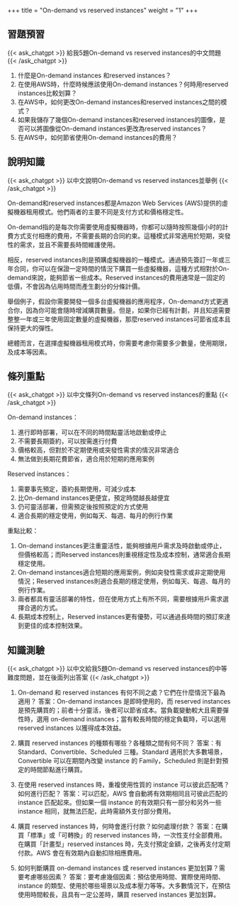 +++
title = "On-demand vs reserved instances"
weight = "1"
+++
## 習題預習
{{< ask_chatgpt >}}
給我5題On-demand vs reserved instances的中文問題
{{< /ask_chatgpt >}}

1. 什麼是On-demand instances 和reserved instances？
2. 在使用AWS時，什麼時候應該使用On-demand instances？何時用reserved instances比較划算？
3. 在AWS中，如何更改On-demand instances和reserved instances之間的模式？
4. 如果我儲存了幾個On-demand instances和reserved instances的圖像，是否可以將圖像從On-demand instances更改為reserved instances？
5. 在AWS中，如何節省使用On-demand instances的費用？   

## 說明知識
{{< ask_chatgpt >}}
以中文說明On-demand vs reserved instances並舉例
{{< /ask_chatgpt >}}

On-demand和reserved instances都是Amazon Web Services (AWS)提供的虛擬機器租用模式。他們兩者的主要不同是支付方式和價格穩定性。

On-demand指的是每次你需要使用虛擬機器時，你都可以隨時按照幾個小时的計費方式支付相應的費用，不需要長期的合同約束。這種模式非常適用於短期，突發性的需求，並且不需要長時間維護使用。

相反，reserved instances則是預購虛擬機器的一種模式。通過預先簽訂一年或三年合同，你可以在保證一定時間的情況下購買一些虛擬機器，這種方式相對於On-demand來說，能夠節省一些成本。Reserved instances的費用通常是一固定的低價，不會因為佔用時間而產生劃分的分條計價。

舉個例子，假設你需要開發一個多台虛擬機器的應用程序，On-demand方式更適合你，因為你可能會隨時增減購買數量。但是，如果你已經有計劃，并且知道需要整整一年或三年使用固定數量的虛擬機器，那麼reserved instances可節省成本且保持更大的彈性。

總體而言，在選擇虛擬機器租用模式時，你需要考慮你需要多少數量，使用期限，及成本等因素。   

## 條列重點
{{< ask_chatgpt >}}
以中文條列On-demand vs reserved instances的重點
{{< /ask_chatgpt >}}

On-demand instances：

1. 進行即時部署，可以在不同的時間點靈活地啟動或停止
2. 不需要長期簽約，可以按需進行付費
3. 價格較高，但對於不定期使用或突發性需求的情況非常適合
4. 無法做到長期花費節省，適合用於短期的應用案例

Reserved instances：

1. 需要事先預定，簽約長期使用，可減少成本
2. 比On-demand instances更便宜，預定時間越長越便宜
3. 仍可靈活部署，但需預定後按照預定的方式使用
4. 適合長期的穩定使用，例如每天、每週、每月的例行作業


重點比較：

1. On-demand instances更注重靈活性，能夠根據用戶需求及時啟動或停止，但價格較高；而Reserved instances則重視穩定性及成本控制，通常適合長期穩定使用。
2. On-demand instances適合短期的應用案例，例如突發性需求或非定期使用情況；Reserved instances則適合長期的穩定使用，例如每天、每週、每月的例行作業。
3. 兩者都具有靈活部署的特性，但在使用方式上有所不同，需要根據用戶需求選擇合適的方式。
4. 長期成本控制上，Reserved instances更有優勢，可以通過長時間的預訂來達到更佳的成本控制效果。   

## 知識測驗
{{< ask_chatgpt >}}
以中文給我5題On-demand vs reserved instances的中等難度問題，並在後面列出答案
{{< /ask_chatgpt >}}

1. On-demand 和 reserved instances 有何不同之處？它們在什麼情況下最為適用？
答案：On-demand instances 是即時使用的，而 reserved instances 是預先購買的；前者十分靈活，後者可以節省成本。當負載變動較大且需要彈性時，選用 on-demand instances；當有較長時間的穩定負載時，可以選用 reserved instances 以獲得成本效益。

2. 購買 reserved instances 的種類有哪些？各種類之間有何不同？
答案：有 Standard、Convertible、Scheduled 三種。Standard 適用於大多數場景，Convertible 可以在期間內改變 instance 的 Family，Scheduled 則是針對預定的時間節點進行購買。

3. 在使用 reserved instances 時，重複使用性質的 instance 可以彼此匹配嗎？如何進行匹配？
答案：可以匹配，AWS 會自動將有效期相同且可彼此匹配的 instance 匹配起來。但如果一個 instance 的有效期只有一部分和另外一些 instance 相同，就無法匹配，此時需額外支付部分費用。

4. 購買 reserved instances 時，何時會進行付款？如何處理付款？
答案：在購買「標準」或「可轉換」的 reserved instances 時，一次性支付全部費用。在購買「計畫型」reserved instances 時，先支付預定金額，之後再支付定期付款。AWS 會在有效期內自動扣除相應費用。

5. 如何判斷購買 on-demand instances 或 reserved instances 更加划算？需要考慮哪些因素？
答案：要考慮幾個因素：預估使用時間、實際使用時間、instance 的類型、使用於哪些場景以及成本壓力等等。大多數情況下，在預估使用時間較長，且具有一定公差時，購買 reserved instances 更加划算。   

